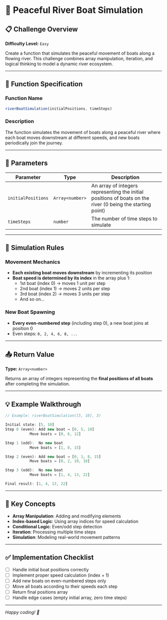 # 🚤 Peaceful River Boat Simulation

## 📋 Challenge Overview

**Difficulty Level:** `Easy`

Create a function that simulates the peaceful movement of boats along a flowing river. This challenge combines array manipulation, iteration, and logical thinking to model a dynamic river ecosystem.

---

## 🎯 Function Specification

### Function Name
```javascript
riverBoatSimulation(initialPositions, timeSteps)
```

### Description
The function simulates the movement of boats along a peaceful river where each boat moves downstream at different speeds, and new boats periodically join the journey.

---

## 📐 Parameters

| Parameter | Type | Description |
|-----------|------|-------------|
| `initialPositions` | `Array<number>` | An array of integers representing the initial positions of boats on the river (0 being the starting point) |
| `timeSteps` | `number` | The number of time steps to simulate |

---

## 🔄 Simulation Rules

### Movement Mechanics
- **Each existing boat moves downstream** by incrementing its position
- **Boat speed is determined by its index** in the array plus 1:
  - 1st boat (index 0) → moves 1 unit per step
  - 2nd boat (index 1) → moves 2 units per step  
  - 3rd boat (index 2) → moves 3 units per step
  - And so on...

### New Boat Spawning
- **Every even-numbered step** (including step 0), a new boat joins at position 0
- Even steps: `0, 2, 4, 6, 8, ...`

---

## 📤 Return Value

**Type:** `Array<number>`

Returns an array of integers representing the **final positions of all boats** after completing the simulation.

---

## 💡 Example Walkthrough

```javascript
// Example: riverBoatSimulation([5, 10], 3)

Initial state: [5, 10]
Step 0 (even): Add new boat → [0, 5, 10]
           Move boats → [0, 6, 12]

Step 1 (odd):  No new boat
           Move boats → [1, 8, 15]

Step 2 (even): Add new boat → [0, 1, 8, 15]
           Move boats → [0, 2, 10, 18]

Step 3 (odd):  No new boat  
           Move boats → [1, 4, 13, 22]

Final result: [1, 4, 13, 22]
```

---

## 🧠 Key Concepts

- **Array Manipulation**: Adding and modifying elements
- **Index-based Logic**: Using array indices for speed calculation
- **Conditional Logic**: Even/odd step detection
- **Iteration**: Processing multiple time steps
- **Simulation**: Modeling real-world movement patterns

---

## ✅ Implementation Checklist

- [ ] Handle initial boat positions correctly
- [ ] Implement proper speed calculation (index + 1)
- [ ] Add new boats on even-numbered steps only
- [ ] Move all boats according to their speeds each step
- [ ] Return final positions array
- [ ] Handle edge cases (empty initial array, zero time steps)

---

*Happy coding! 🌊*
